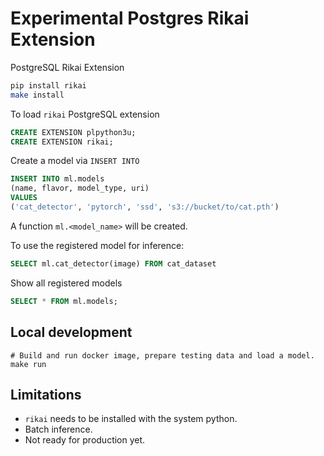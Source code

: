 # Experimental Postgres Rikai Extension

PostgreSQL Rikai Extension

```sh
pip install rikai
make install
```

To load `rikai` PostgreSQL extension

```sql
CREATE EXTENSION plpython3u;
CREATE EXTENSION rikai;
```

Create a model via `INSERT INTO`

```sql
INSERT INTO ml.models
(name, flavor, model_type, uri)
VALUES
('cat_detector', 'pytorch', 'ssd', 's3://bucket/to/cat.pth')
```

A function `ml.<model_name>` will be created.

To use the registered model for inference:

```sql
SELECT ml.cat_detector(image) FROM cat_dataset
```

Show all registered models

```sql
SELECT * FROM ml.models;
```

## Local development

```
# Build and run docker image, prepare testing data and load a model.
make run
```

## Limitations

- `rikai` needs to be installed with the system python.
- Batch inference.
- Not ready for production yet.
